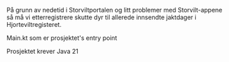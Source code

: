 På grunn av nedetid i Storviltportalen og litt problemer med Storvilt-appene så må vi etterregistrere skutte dyr til allerede innsendte jaktdager i Hjorteviltregisteret.

Main.kt som er prosjektet's entry point

Prosjektet krever Java 21
